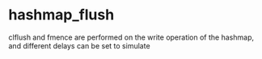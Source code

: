 # hashmap_flush
clflush and fmence are performed on the write operation of the hashmap, and different delays can be set to simulate
